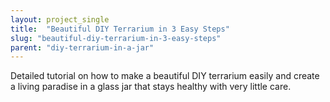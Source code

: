 ```yaml
---
layout: project_single
title:  "Beautiful DIY Terrarium in 3 Easy Steps"
slug: "beautiful-diy-terrarium-in-3-easy-steps"
parent: "diy-terrarium-in-a-jar"
---
```

Detailed tutorial on how to make a beautiful DIY terrarium easily and create a living paradise in a glass jar that stays healthy with very little care.